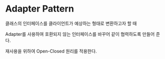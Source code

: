 # Adapter Pattern

클래스의 인터페이스를 클라이언트가 예상하는 형태로 변환하고자 할 때

Adapter를 사용하여 호환되지 않는 인터페이스를 바꾸어 같이 협력하도록 만들어 준다.

재사용을 위하여 Open-Closed 원리를 적용한다.
